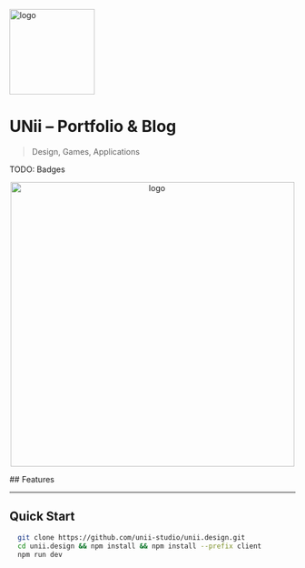 <a href="https://unii.design" target="_blank"><img src="https://i.imgur.com/0as1snw.png" height="150" alt="logo"></a>

# UNii – Portfolio & Blog

> Design, Games, Applications

TODO: Badges

<p align="center">
  <a href="https://me.unii.design" target="_blank"><img src="https://i.imgur.com/TvmZHF8.png" height="500" alt="logo"></a>
</p>
## Features

---

## Quick Start

```sh
  git clone https://github.com/unii-studio/unii.design.git
  cd unii.design && npm install && npm install --prefix client
  npm run dev
```
